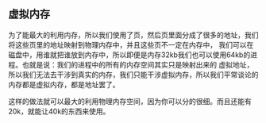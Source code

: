 ## 虚拟内存

为了能最大的利用内存，所以我们使用了页，然后页里面分成了很多的地址，我们将这些页里的地址映射到物理内存中，并且这些页不一定在内存中，
我们可以在磁盘中，用谁就把谁放到内存中，所以即便是内存32kb我们也可以使用64kb的进程。也就是说：我们的进程中的所有的内存空间其实只是映射出来的
虚拟地址，所以我们无法去干涉到真实的内存，我们只能干涉虚拟内存，所以我们平常谈论的内存都是虚拟内存，都是地址罢了。

这样的做法就可以最大的利用物理内存空间，因为你可以分的很细。而且还能有20k，就能让40k的东西来使用。
